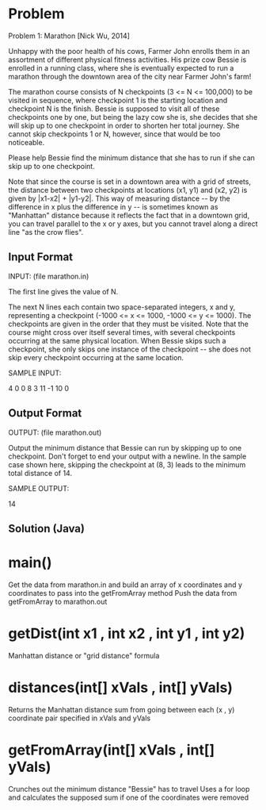 # Problem

Problem 1: Marathon [Nick Wu, 2014]

Unhappy with the poor health of his cows, Farmer John enrolls them in
an assortment of different physical fitness activities.  His prize cow
Bessie is enrolled in a running class, where she is eventually
expected to run a marathon through the downtown area of the city near
Farmer John's farm!

The marathon course consists of N checkpoints (3 <= N <= 100,000) to
be visited in sequence, where checkpoint 1 is the starting location
and checkpoint N is the finish.  Bessie is supposed to visit all of
these checkpoints one by one, but being the lazy cow she is, she
decides that she will skip up to one checkpoint in order to shorten
her total journey.  She cannot skip checkpoints 1 or N, however, since
that would be too noticeable.

Please help Bessie find the minimum distance that she has to run if
she can skip up to one checkpoint.  

Note that since the course is set in a downtown area with a grid of
streets, the distance between two checkpoints at locations (x1, y1)
and (x2, y2) is given by |x1-x2| + |y1-y2|.  This way of measuring
distance -- by the difference in x plus the difference in y -- is
sometimes known as "Manhattan" distance because it reflects the fact
that in a downtown grid, you can travel parallel to the x or y axes,
but you cannot travel along a direct line "as the crow flies".

## Input Format

INPUT: (file marathon.in)

The first line gives the value of N.

The next N lines each contain two space-separated integers, x and y,
representing a checkpoint (-1000 <= x <= 1000, -1000 <= y <= 1000).
The checkpoints are given in the order that they must be visited.
Note that the course might cross over itself several times, with
several checkpoints occurring at the same physical location.  When
Bessie skips such a checkpoint, she only skips one instance of the
checkpoint -- she does not skip every checkpoint occurring at the same
location.

SAMPLE INPUT:

4
0 0
8 3
11 -1
10 0

## Output Format

OUTPUT: (file marathon.out)

Output the minimum distance that Bessie can run by skipping up to one
checkpoint.  Don't forget to end your output with a newline.  In the
sample case shown here, skipping the checkpoint at (8, 3) leads to the
minimum total distance of 14.

SAMPLE OUTPUT:

14

## Solution (Java)

# main()

Get the data from marathon.in and build an array of x coordinates and y coordinates to pass into the getFromArray method
Push the data from getFromArray to marathon.out

# getDist(int x1 , int x2 , int y1 , int y2)

Manhattan distance or "grid distance" formula

# distances(int[] xVals , int[] yVals)

Returns the Manhattan distance sum from going between each (x , y) coordinate pair specified in xVals and yVals

# getFromArray(int[] xVals , int[] yVals)

Crunches out the minimum distance "Bessie" has to travel
Uses a for loop and calculates the supposed sum if one of the coordinates were removed

